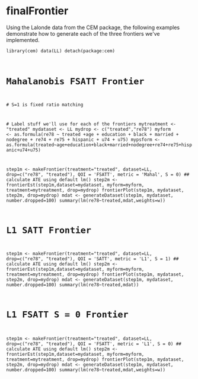 finalFrontier
=============

Using the Lalonde data from the CEM package, the following examples demonstrate how to 
generate each of the three frontiers we've implemented. 


<code>library(cem)
data(LL)
detach(package:cem)



# Mahalanobis FSATT Frontier
\# S=1 is fixed ratio matching

\# Label stuff we'll use for each of the frontiers
mytreatment <- "treated"
mydataset <- LL
mydrop <- c("treated","re78")
myform <- as.formula(re78 ~ treated +age + education + black + married + nodegree
                     + re74 + re75 + hispanic + u74 + u75)
mypsform <- as.formula(treated~age+education+black+married+nodegree+re74+re75+hispanic+u74+u75)


step1m <- makeFrontier(treatment="treated", dataset=LL, drop=c("re78", "treated"), QOI = 'FSATT', metric = 'Mahal', S = 0)
\## calculate ATE using default lm()
step2m <- frontierEst(step1m,dataset=mydataset, myform=myform, treatment=mytreatment, drop=mydrop)
frontierPlot(step1m, mydataset, step2m, drop=mydrop)
mdat <- generateDataset(step1m, mydataset, number.dropped=100)
summary(lm(re78~treated,mdat,weights=w))

# L1 SATT Frontier
step1m <- makeFrontier(treatment="treated", dataset=LL, drop=c("re78", "treated"), QOI = 'SATT', metric = 'L1', S = 1)
\## calculate ATE using default lm()
step2m <- frontierEst(step1m,dataset=mydataset, myform=myform, treatment=mytreatment, drop=mydrop)
frontierPlot(step1m, mydataset, step2m, drop=mydrop)
mdat <- generateDataset(step1m, mydataset, number.dropped=100)
summary(lm(re78~treated,mdat))

# L1 FSATT S = 0 Frontier
step1m <- makeFrontier(treatment="treated", dataset=LL, drop=c("re78", "treated"), QOI = 'FSATT', metric = 'L1', S = 0)
\## calculate ATE using default lm()
step2m <- frontierEst(step1m,dataset=mydataset, myform=myform, treatment=mytreatment, drop=mydrop)
frontierPlot(step1m, mydataset, step2m, drop=mydrop)
mdat <- generateDataset(step1m, mydataset, number.dropped=100)
summary(lm(re78~treated,mdat,weights=w))</code>
